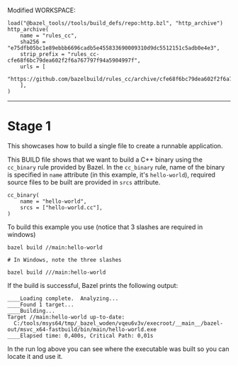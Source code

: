 Modified WORKSPACE:

```
load("@bazel_tools//tools/build_defs/repo:http.bzl", "http_archive")
http_archive(
    name = "rules_cc",
    sha256 = "e75dfb05bc1e89ebbb6696cadb5e455833690009310d9dc5512151c5adb0e4e3",
    strip_prefix = "rules_cc-cfe68f6bc79dea602f2f6a767797f94a5904997f",
    urls = [         
  "https://github.com/bazelbuild/rules_cc/archive/cfe68f6bc79dea602f2f6a767797f94a5904997f.zip",
    ],
)
```
---
# Stage 1

This showcases how to build a single file to create a runnable application.

This BUILD file shows that we want to build a C++ binary using the ```cc_binary``` rule provided by Bazel.
In the ```cc_binary``` rule, name of the binary is specified in ```name``` attribute (in this example, it's ```hello-world```), required source files to be built are provided in ```srcs``` attribute.

```
cc_binary(
    name = "hello-world",
    srcs = ["hello-world.cc"],
)
```

To build this example you use (notice that 3 slashes are required in windows)
```
bazel build //main:hello-world

# In Windows, note the three slashes

bazel build ///main:hello-world
```

If the build is successful, Bazel prints the following output:
```
____Loading complete.  Analyzing...
____Found 1 target...
____Building...
Target //main:hello-world up-to-date:
  C:/tools/msys64/tmp/_bazel_woden/vqeu6v3v/execroot/__main__/bazel-out/msvc_x64-fastbuild/bin/main/hello-world.exe
____Elapsed time: 0,400s, Critical Path: 0,01s
```

In the run log above you can see where the executable was built so you can locate it and use it.
